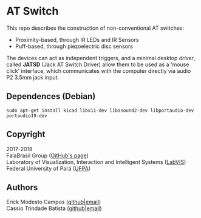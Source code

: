 # AT Switch

This repo describes the construction of non-conventional AT switches:
- Proximity-based, through IR LEDs and IR Sensors
- Puff-based, through piezoelectric disc sensors

The devices can act as independent triggers, and a minimal desktop *driver*,
called **JATSD** (Jack AT Switch Driver) allow them to be used as a 'mouse
click' interface, which communicates with the computer directly via audio P2
3.5mm jack input.

## Dependences (Debian)
```
sudo apt-get install kicad libx11-dev libasound2-dev libportaudio-dev portaudio19-dev
```

## Copyright
2017-2018      
FalaBrasil Group ([GitHub's page](https://github.com/falabrasil))        
Laboratory of Visualization, Interaction and Intelligent Systems ([LabVIS](http://labvis.ufpa.br/))       
Federal University of Pará ([UFPA](https://portal.ufpa.br/))

## Authors
Erick Modesto Campos    ([github](https://github.com/ErickCampos/)|[email](mailto:erick.c.modesto@gmail.com))        
Cassio Trindade Batista ([github](https://github.com/cassiobatista/)|[email](cassio.batista.13@gmail.com))
